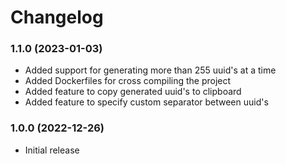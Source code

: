 # Changelog

### 1.1.0 (2023-01-03)
- Added support for generating more than 255 uuid's at a time
- Added Dockerfiles for cross compiling the project
- Added feature to copy generated uuid's to clipboard
- Added feature to specify custom separator between uuid's

### 1.0.0 (2022-12-26)
 - Initial release
